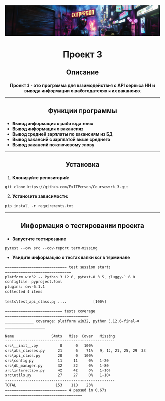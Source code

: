 ![b3a5a00f-6e6b-488f-9ac1-5623c31cb0d1.jpg](design_tools%2Fb3a5a00f-6e6b-488f-9ac1-5623c31cb0d1.jpg)

# <p align="center"> Проект 3 </p>


## <p align="center">Описание</p>

**<p align="center">Проект 3 - это программа для взаимодействия с API сервиса HH и вывода информации о работодателях и их вакансиях</p>**

---

## <p align="center">Функции программы</p>


- **Вывод информации о работодателях**
- **Вывод информации о вакансиях**
- **Вывод средней зарплаты по вакансиям из БД**
- **Вывод вакансий с зарплатой выше среднего**
- **Вывод вакансий по ключевому слову**



----

## <p align="center">Установка</p>

1. **Клонируйте репозиторий:**
````
git clone https://github.com/ExITPerson/Coursework_3.git
````

2. **Установите зависимости:**
````
pip install -r requirements.txt
````
---

## <p align="center">Информация о тестировании проекта</p>

- **Запустите тестирование**
````
pytest --cov src --cov-report term-missing
````

- **Увидите информацию о тестах папки scr в терминале**

````
============================ test session starts ==============================
platform win32 -- Python 3.12.6, pytest-8.3.5, pluggy-1.6.0
configfile: pyproject.toml
plugins: cov-6.1.1
collected 4 items                                                                                                                                                                  

tests\test_api_class.py ....            [100%]

========================== tests coverage ======================================
_____________ coverage: platform win32, python 3.12.6-final-0 __________________

Name                 Stmts   Miss  Cover   Missing
--------------------------------------------------
src\__init__.py          0      0   100%
src\abs_classes.py      21      6    71%   9, 17, 21, 25, 29, 33
src\api_class.py        20      0   100%
src\config.py           11     11     0%   1-20
src\db_manager.py       32     32     0%   1-80
src\interaction.py      42     42     0%   1-107
src\utils.py            27     27     0%   1-104
--------------------------------------------------
TOTAL                  153    118    23%
============================ 4 passed in 0.67s ===================================
````
